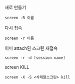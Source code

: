 새로 만들기

```
screen -R 이름
```

다시 접속

```
screen -r 이름 
```

이미 attach된 스크린 재접속

```
screen -r -d [session name] 
```

screen KILL
```
screen -X -S <삭제할스크린> kill
```
